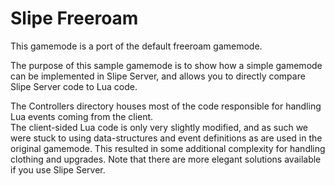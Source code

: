 # Slipe Freeroam
This gamemode is a port of the default freeroam gamemode.  

The purpose of this sample gamemode is to show how a simple gamemode can be implemented in Slipe Server, and allows you to directly compare Slipe Server code to Lua code.  

The Controllers directory houses most of the code responsible for handling Lua events coming from the client.  
The client-sided Lua code is only very slightly modified, and as such we were stuck to using data-structures and event definitions as are used in the original gamemode. This resulted in some additional complexity for handling clothing and upgrades. Note that there are more elegant solutions available if you use Slipe Server.